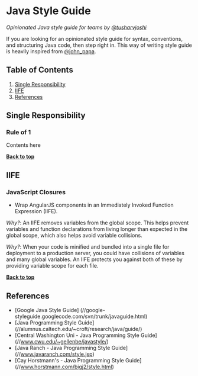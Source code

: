 # Java Style Guide

*Opinionated Java style guide for teams by [@tusharvjoshi](//twitter.com/tusharvjoshi)*

If you are looking for an opinionated style guide for syntax, conventions, and structuring Java code, then step right in. This way of writing style guide is heavily inspired from [@john_papa](//twitter.com/john_papa). 

## Table of Contents

  1. [Single Responsibility](#single-responsibility)
  1. [IIFE](#iife)
  1. [References](#references)
  
## Single Responsibility

### Rule of 1

  Contents here

**[Back to top](#table-of-contents)**

## IIFE
### JavaScript Closures

  - Wrap AngularJS components in an Immediately Invoked Function Expression (IIFE). 
  
  *Why?*: An IIFE removes variables from the global scope. This helps prevent variables and function declarations from living longer than expected in the global scope, which also helps avoid variable collisions.

  *Why?*: When your code is minified and bundled into a single file for deployment to a production server, you could have collisions of variables and many global variables. An IIFE protects you against both of these by providing variable scope for each file.
  
**[Back to top](#table-of-contents)**

## References

  - [Google Java Style Guide] (//google-styleguide.googlecode.com/svn/trunk/javaguide.html)
  - [Java Programming Style Guide] (//alumnus.caltech.edu/~croft/research/java/guide/)
  - [Central Washington Uni - Java Programming Style Guide] (//www.cwu.edu/~gellenbe/javastyle/)
  - [Java Ranch - Java Programming Style Guide] (//www.javaranch.com/style.jsp)
  - [Cay Horstmann's - Java Programming Style Guide] (//www.horstmann.com/bigj2/style.html)
